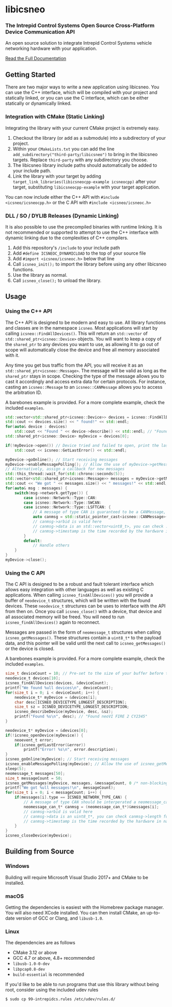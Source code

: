 # libicsneo
### The Intrepid Control Systems Open Source Cross-Platform Device Communication API

An open source solution to integrate Intrepid Control Systems vehicle networking hardware with your application.

[Read the Full Documentation](https://libicsneo.readthedocs.io/)

## Getting Started
There are two major ways to write a new application using libicsneo. You can use the C++ interface, which will be compiled with your project and statically linked, or you can use the C interface, which can be either statically or dynamically linked.
### Integration with CMake (Static Linking)
Integrating the library with your current CMake project is extremely easy.
1. Checkout the library (or add as a submodule) into a subdirectory of your project.
2. Within your `CMakeLists.txt` you can add the line `add_subdirectory("third-party/libicsneo")` to bring in the libicsneo targets. Replace `third-party` with any subdirectory you choose.
3. The libicsneo library include paths should automatically be added to your include path.
4. Link the library with your target by adding `target_link_libraries(libicsneocpp-example icsneocpp)` after your target, substituting `libicsneocpp-example` with your target application.

You can now include either the C++ API with `#include <icsneo/icsneocpp.h>` or the C API with `#include <icsneo/icsneoc.h>`

### DLL / SO / DYLIB Releases (Dynamic Linking)
It is also possible to use the precompiled binaries with runtime linking. It is not recommended or supported to attempt to use the C++ interface with dynamic linking due to the complexities of C++ compilers.
1. Add this repository's `/include` to your include path
2. Add `#define ICSNEOC_DYNAMICLOAD` to the top of your source file
2. Add `#import <icsneo/icsneoc.h>` below that line
3. Call `icsneo_init();` to import the library before using any other libicsneo functions.
4. Use the library as normal.
5. Call `icsneo_close();` to unload the library.

## Usage
### Using the C++ API
The C++ API is designed to be modern and easy to use. All library functions and classes are in the namespace `icsneo`. Most applications will start by calling `icsneo::FindAllDevices()`. This will return an `std::vector` of `std::shared_ptr<icsneo::Device>` objects. You will want to keep a copy of the `shared_ptr` to any devices you want to use, as allowing it to go out of scope will automatically close the device and free all memory associated with it.

Any time you get bus traffic from the API, you will receive it as an `std::shared_ptr<icsneo::Message>`. The message will be valid as long as the `shared_ptr` stays in scope. Checking the type of the message allows you to cast it accordingly and access extra data for certain protocols. For instance, casting an `icsneo::Message` to an `icsneo::CANMessage` allows you to access the arbitration ID.

A barebones example is provided. For a more complete example, check the included `examples`.
``` c++
std::vector<std::shared_ptr<icsneo::Device>> devices = icsneo::FindAllDevices();
std::cout << devices.size() << " found!" << std::endl;
for(auto& device : devices)
    std::cout << "Found " << device->describe() << std::endl; // "Found neoVI FIRE 2 CY2345"
std::shared_ptr<icsneo::Device> myDevice = devices[0];

if(!myDevice->open()) // Device tried and failed to open, print the last error
    std::cout << icsneo::GetLastError() << std::endl;

myDevice->goOnline(); // Start receiving messages
myDevice->enableMessagePolling(); // Allow the use of myDevice->getMessages() later
// Alternatively, assign a callback for new messages
std::this_thread::wait_for(std::chrono::seconds(5));
std::vector<std::shared_ptr<icsneo::Message>> messages = myDevice->getMessages();
std::cout << "We got " << messages.size() << " messages!" << std::endl;
for(auto& msg : messages) {
    switch(msg->network.getType()) {
        case icsneo::Network::Type::CAN:
        case icsneo::Network::Type::SWCAN:
        case icsneo::Network::Type::LSFTCAN: {
            // A message of type CAN is guaranteed to be a CANMessage, so we can static cast safely
            auto canmsg = std::static_pointer_cast<icsneo::CANMessage>(msg);
            // canmsg->arbid is valid here
            // canmsg->data is an std::vector<uint8_t>, you can check .size() for the DLC of the message
            // canmsg->timestamp is the time recorded by the hardware in nanoseconds since (1/1/2007 12:00:00 GMT)
        }
        default:
            // Handle others
    }
}
myDevice->close();
```

### Using the C API
The C API is designed to be a robust and fault tolerant interface which allows easy integration with other languages as well as existing C applications. When calling `icsneo_findAllDevices()` you will provide a buffer of `neodevice_t` structures, which will be written with the found devices. These `neodevice_t` structures can be uses to interface with the API from then on. Once you call `icsneo_close()` with a device, that device and all associated memory will be freed. You will need to run `icsneo_findAllDevices()` again to reconnect.

Messages are passed in the form of `neomessage_t` structures when calling `icsneo_getMessages()`. These structures contain a `uint8_t*` to the payload data, and this pointer will be valid until the next call to `icsneo_getMessages()` or the device is closed.

A barebones example is provided. For a more complete example, check the included `examples`.
``` c
size_t deviceCount = 10; // Pre-set to the size of your buffer before the icsneo_findAllDevices() call
neodevice_t devices[10];
icsneo_findAllDevices(devices, &deviceCount);
printf("We found %ull devices\n", deviceCount);
for(size_t i = 0; i < deviceCount; i++) {
    neodevice_t* myDevice = &devices[i];
    char desc[ICSNEO_DEVICETYPE_LONGEST_DESCRIPTION];
    size_t sz = ICSNEO_DEVICETYPE_LONGEST_DESCRIPTION;
    icsneo_describeDevice(myDevice, desc, &sz);
    printf("Found %s\n", desc); // "Found neoVI FIRE 2 CY2345"
}

neodevice_t* myDevice = &devices[0];
if(!icsneo_openDevice(myDevice)) {
    neoevent_t error;
    if(icsneo_getLastError(&error))
        printf("Error! %s\n", error.description);
}
icsneo_goOnline(myDevice); // Start receiving messages
icsneo_enableMessagePolling(myDevice); // Allow the use of icsneo_getMessages() later
sleep(5);
neomessage_t messages[50];
size_t messageCount = 50;
icsneo_getMessages(myDevice, messages, &messageCount, 0 /* non-blocking */);
printf("We got %ull messages!\n", messageCount);
for(size_t i = 0; i < messageCount; i++) {
    if(messages[i].type == ICSNEO_NETWORK_TYPE_CAN) {
        // A message of type CAN should be interperated a neomessage_can_t, so we can cast safely
        neomessage_can_t* canmsg = (neomessage_can_t*)&messages[i];
        // canmsg->arbid is valid here
        // canmsg->data is an uint8_t*, you can check canmsg->length for the length of the payload
        // canmsg->timestamp is the time recorded by the hardware in nanoseconds since (1/1/2007 12:00:00 GMT)
    }
}
icsneo_closeDevice(myDevice);
```

## Building from Source
### Windows
Building will require Microsoft Visual Studio 2017+ and CMake to be installed.
### macOS
Getting the dependencies is easiest with the Homebrew package manager. You will also need XCode installed. You can then install CMake, an up-to-date version of GCC or Clang, and `libusb-1.0`.
### Linux
The dependencies are as follows
 - CMake 3.12 or above
 - GCC 4.7 or above, 4.8+ recommended
 - `libusb-1.0-0-dev`
 - `libpcap0.8-dev`
 - `build-essential` is recommended

If you'd like to be able to run programs that use this library without being root, consider using the included udev rules

```
$ sudo cp 99-intrepidcs.rules /etc/udev/rules.d/
```

